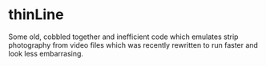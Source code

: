 # thinLine
Some old, cobbled together and inefficient code which emulates strip photography from video files which was recently rewritten to run faster and look less embarrasing.
